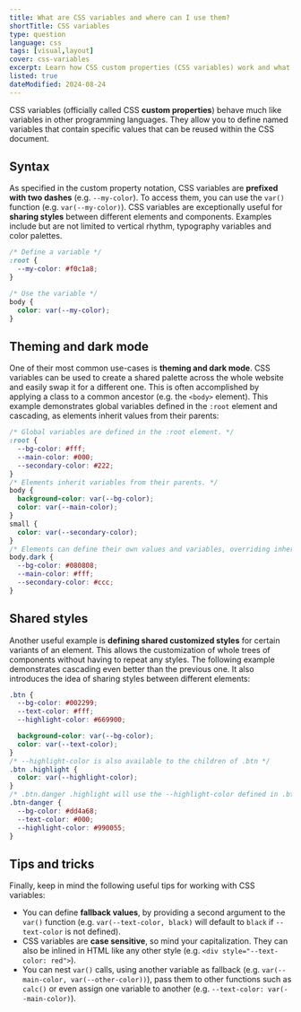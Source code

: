 ```yaml
---
title: What are CSS variables and where can I use them?
shortTitle: CSS variables
type: question
language: css
tags: [visual,layout]
cover: css-variables
excerpt: Learn how CSS custom properties (CSS variables) work and what you can use them for in your code and designs.
listed: true
dateModified: 2024-08-24
---
```


CSS variables (officially called CSS **custom properties**) behave much like variables in other programming languages. They allow you to define named variables that contain specific values that can be reused within the CSS document.

## Syntax

As specified in the custom property notation, CSS variables are **prefixed with two dashes** (e.g. `--my-color`). To access them, you can use the `var()` function (e.g. `var(--my-color)`). CSS variables are exceptionally useful for **sharing styles** between different elements and components. Examples include but are not limited to vertical rhythm, typography variables and color palettes.

```css
/* Define a variable */
:root {
  --my-color: #f0c1a8;
}

/* Use the variable */
body {
  color: var(--my-color);
}
```

## Theming and dark mode

One of their most common use-cases is **theming and dark mode**. CSS variables can be used to create a shared palette across the whole website and easily swap it for a different one. This is often accomplished by applying a class to a common ancestor (e.g. the `<body>` element). This example demonstrates global variables defined in the `:root` element and cascading, as elements inherit values from their parents:

```css
/* Global variables are defined in the :root element. */
:root {
  --bg-color: #fff;
  --main-color: #000;
  --secondary-color: #222;
}
/* Elements inherit variables from their parents. */
body {
  background-color: var(--bg-color);
  color: var(--main-color);
}
small {
  color: var(--secondary-color);
}
/* Elements can define their own values and variables, overriding inherited ones.*/
body.dark {
  --bg-color: #080808;
  --main-color: #fff;
  --secondary-color: #ccc;
}
```

## Shared styles

Another useful example is **defining shared customized styles** for certain variants of an element. This allows the customization of whole trees of components without having to repeat any styles. The following example demonstrates cascading even better than the previous one. It also introduces the idea of sharing styles between different elements:

```css
.btn {
  --bg-color: #002299;
  --text-color: #fff;
  --highlight-color: #669900;

  background-color: var(--bg-color);
  color: var(--text-color);
}
/* --highlight-color is also available to the children of .btn */
.btn .highlight {
  color: var(--highlight-color);
}
/* .btn.danger .highlight will use the --highlight-color defined in .btn-danger */
.btn-danger {
  --bg-color: #dd4a68;
  --text-color: #000;
  --highlight-color: #990055;
}
```

## Tips and tricks

Finally, keep in mind the following useful tips for working with CSS variables:

- You can define **fallback values**, by providing a second argument to the `var()` function (e.g. `var(--text-color, black)` will default to `black` if `--text-color` is not defined).
- CSS variables are **case sensitive**, so mind your capitalization. They can also be inlined in HTML like any other style (e.g. `<div style="--text-color: red">`).
- You can nest `var()` calls, using another variable as fallback (e.g. `var(--main-color, var(--other-color))`), pass them to other functions such as `calc()` or even assign one variable to another (e.g. `--text-color: var(--main-color)`).
